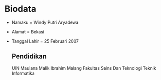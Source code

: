 # Biodata
- Namaku = Windy Putri Aryadewa
- Alamat = Bekasi
- Tanggal Lahir = 25 Februari 2007

  ## Pendidikan
  UIN Maulana Malik Ibrahim Malang
  Fakultas Sains Dan Teknologi
  Teknik Informatika 
